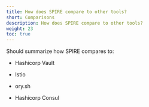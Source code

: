 ```yaml
---
title: How does SPIRE compare to other tools?
short: Comparisons
description: How does SPIRE compare to other tools?
weight: 23
toc: true
---
```


Should summarize how SPIRE compares to:

* Hashicorp Vault

* Istio

* ory.sh

* Hashicorp Consul


